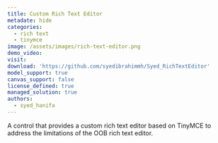 ```yaml
---
title: Custom Rich Text Editor
metadate: hide
categories:
  - rich text 
  - tinymce
image: /assets/images/rich-text-editor.png
demo_video: 
visit: 
download: 'https://github.com/syedibrahimmh/Syed_RichTextEditor'
model_support: true
canvas_support: false
license_defined: true
managed_solution: true
authors:
  - syed_hanifa
---
```

A control that provides a custom rich text editor based on TinyMCE to address the limitations of the OOB rich text editor.
